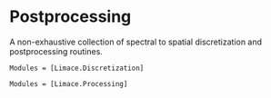
# Postprocessing

A non-exhaustive collection of spectral to spatial discretization and postprocessing routines.

```@autodocs
Modules = [Limace.Discretization]
```

```@autodocs
Modules = [Limace.Processing]
```
